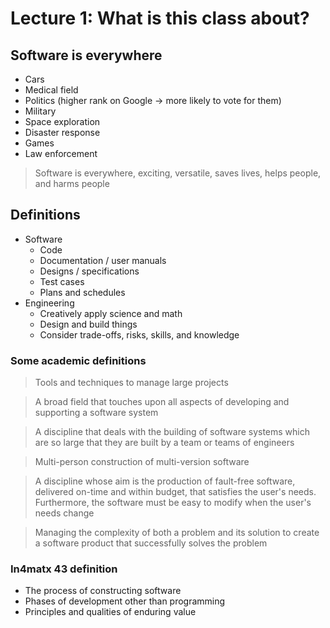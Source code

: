 # Lecture 1: What is this class about?

## Software is everywhere

- Cars
- Medical field
- Politics (higher rank on Google -> more likely to vote for them)
- Military
- Space exploration
- Disaster response
- Games
- Law enforcement

> Software is everywhere, exciting, versatile, saves lives, helps people, and harms people

## Definitions

- Software
    - Code
    - Documentation / user manuals
    - Designs / specifications
    - Test cases
    - Plans and schedules
- Engineering
    - Creatively apply science and math
    - Design and build things
    - Consider trade-offs, risks, skills, and knowledge

### Some academic definitions

> Tools and techniques to manage large projects

> A broad field that touches upon all aspects of developing and supporting a software system

> A discipline that deals with the building of software systems which are so large that they are built by a team or teams of engineers

> Multi-person construction of multi-version software

> A discipline whose aim is the production of fault-free software, delivered on-time and within budget, that satisfies the user's needs. Furthermore, the software must be easy to modify when the user's needs change

> Managing the complexity of both a problem and its solution to create a software product that successfully solves the problem

### In4matx 43 definition

- The process of constructing software
- Phases of development other than programming
- Principles and qualities of enduring value
